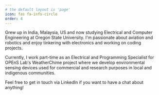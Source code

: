```yaml
---
# the default layout is 'page'
icon: fas fa-info-circle
order: 4
---
```


Grew up in India, Malaysia, US and now studying Electrical and Computer Engineering at Oregon State University. I'm passionate about aviation and robotics and enjoy tinkering with electronics and working on coding projects.

Currently, I work part-time as an Electrical and Programming Specialist for OPEnS Lab's WeatherChime project where we develop environmental sensing devices used for commercial and research purposes in local and indigenous communities.

Feel free to get in touch via LinkedIn if you want to have a chat about anything!